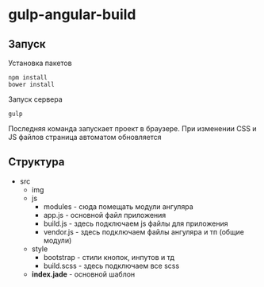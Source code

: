 # gulp-angular-build

## Запуск

Установка пакетов

    npm install
    bower install


Запуск сервера

    gulp

Последняя команда запускает проект в браузере. При изменении CSS и JS файлов страница автоматом обновляется

## Структура

- src
    - img
    - js
        - modules - сюда помещать модули ангуляра
        - app.js - основной файл приложения
        - build.js - здесь подключаем js файлы для приложения
        - vendor.js - здесь подключаем файлы ангуляра и тп (общие модули)
    - style
        - bootstrap - стили кнопок, инпутов и тд
        - build.scss - здесь подключаем все scss
    - **index.jade** - основной шаблон